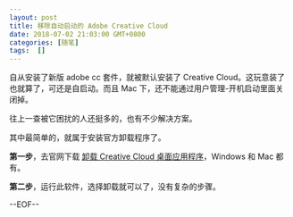 ```yaml
---
layout: post
title: 移除自动启动的 Adobe Creative Cloud 
date: 2018-07-02 21:03:00 GMT+0800
categories: [随笔]
tags:  []
---
```


自从安装了新版 adobe cc 套件，就被默认安装了 Creative Cloud。这玩意装了也就算了，可还是自启动。而且 Mac 下，还不能通过用户管理-开机启动里面关闭掉。

往上一查被它困扰的人还挺多的，也有不少解决方案。

<!-- more -->

其中最简单的，就属于安装官方卸载程序了。

**第一步**，去官网下载 [卸载 Creative Cloud 桌面应用程序](https://helpx.adobe.com/cn/creative-cloud/help/uninstall-creative-cloud-desktop-app.html)，Windows 和 Mac 都有。

**第二步**，运行此软件，选择卸载就可以了，没有复杂的步骤。

--EOF--